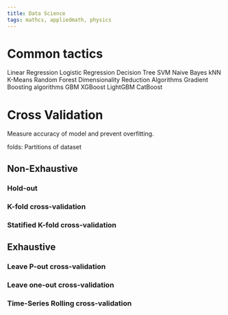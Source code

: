 ```yaml
---
title: Data Science
tags: mathcs, appliedmath, physics
---
```


# Common tactics

Linear Regression
Logistic Regression
Decision Tree
SVM
Naive Bayes
kNN
K-Means
Random Forest
Dimensionality Reduction Algorithms
Gradient Boosting algorithms
GBM
XGBoost
LightGBM
CatBoost

# Cross Validation

Measure accuracy of model and prevent overfitting.

folds: Partitions of dataset

## Non-Exhaustive

### Hold-out

### K-fold cross-validation

### Statified K-fold cross-validation

## Exhaustive

### Leave P-out cross-validation

### Leave one-out cross-validation


### Time-Series Rolling cross-validation
